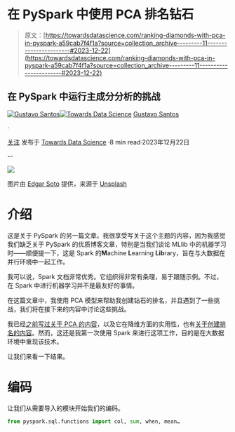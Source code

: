 # 在 PySpark 中使用 PCA 排名钻石

> 原文：[https://towardsdatascience.com/ranking-diamonds-with-pca-in-pyspark-a59cab7f4f1a?source=collection_archive---------11-----------------------#2023-12-22](https://towardsdatascience.com/ranking-diamonds-with-pca-in-pyspark-a59cab7f4f1a?source=collection_archive---------11-----------------------#2023-12-22)

## 在 PySpark 中运行主成分分析的挑战

[](https://gustavorsantos.medium.com/?source=post_page-----a59cab7f4f1a--------------------------------)[![Gustavo Santos](../Images/a19a9f4525cdeb6e7a76cd05246aa622.png)](https://gustavorsantos.medium.com/?source=post_page-----a59cab7f4f1a--------------------------------)[](https://towardsdatascience.com/?source=post_page-----a59cab7f4f1a--------------------------------)[![Towards Data Science](../Images/a6ff2676ffcc0c7aad8aaf1d79379785.png)](https://towardsdatascience.com/?source=post_page-----a59cab7f4f1a--------------------------------) [Gustavo Santos](https://gustavorsantos.medium.com/?source=post_page-----a59cab7f4f1a--------------------------------)

·

[关注](https://medium.com/m/signin?actionUrl=https%3A%2F%2Fmedium.com%2F_%2Fsubscribe%2Fuser%2F4429d99b1245&operation=register&redirect=https%3A%2F%2Ftowardsdatascience.com%2Franking-diamonds-with-pca-in-pyspark-a59cab7f4f1a&user=Gustavo+Santos&userId=4429d99b1245&source=post_page-4429d99b1245----a59cab7f4f1a---------------------post_header-----------) 发布于 [Towards Data Science](https://towardsdatascience.com/?source=post_page-----a59cab7f4f1a--------------------------------) ·8 min read·2023年12月22日

--

[](https://medium.com/m/signin?actionUrl=https%3A%2F%2Fmedium.com%2F_%2Fbookmark%2Fp%2Fa59cab7f4f1a&operation=register&redirect=https%3A%2F%2Ftowardsdatascience.com%2Franking-diamonds-with-pca-in-pyspark-a59cab7f4f1a&source=-----a59cab7f4f1a---------------------bookmark_footer-----------)![](../Images/829083190a338cf53e34959cadcae252.png)

图片由 [Edgar Soto](https://unsplash.com/@edgardo1987?utm_content=creditCopyText&utm_medium=referral&utm_source=unsplash) 提供，来源于 [Unsplash](https://unsplash.com/photos/two-diamond-studded-silver-rings-gb0BZGae1Nk?utm_content=creditCopyText&utm_medium=referral&utm_source=unsplash)

# 介绍

这是关于 PySpark 的另一篇文章。我很享受写关于这个主题的内容，因为我感觉我们缺乏关于 PySpark 的优质博客文章，特别是当我们谈论 MLlib 中的机器学习时——顺便提一下，这是 Spark 的**M**achine **L**earning **Lib**rary，旨在与大数据在并行环境中一起工作。

我可以说，Spark 文档非常优秀。它组织得非常有条理，易于跟随示例。不过，在 Spark 中进行机器学习并不是最友好的事情。

在这篇文章中，我使用 PCA 模型来帮助我创建钻石的排名，并且遇到了一些挑战，我们将在接下来的内容中讨论这些挑战。

我已经[之前写过关于 PCA 的内容](https://medium.com/towards-data-science/pca-beyond-the-dimensionality-reduction-e352eb0bdf52)，以及它在降维方面的实用性，也有[关于创建排名的内容](https://medium.com/towards-data-science/creating-scores-and-rankings-with-pca-c2c3081fdb26)。然而，这还是我第一次使用 Spark 来进行这项工作，目的是在大数据环境中重现该技术。

让我们来看一下结果。

# 编码

让我们从需要导入的模块开始我们的编码。

```py
from pyspark.sql.functions import col, sum, when, mean…
```
